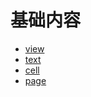 # 基础内容

- [view](/component/base/content/view.html)
- [text](/component/base/content/text.html)
- [cell](/component/base/content/cell.html)
  <!-- * [block](/component/base/content/block.html) -->
- [page](/component/base/content/page.html)
